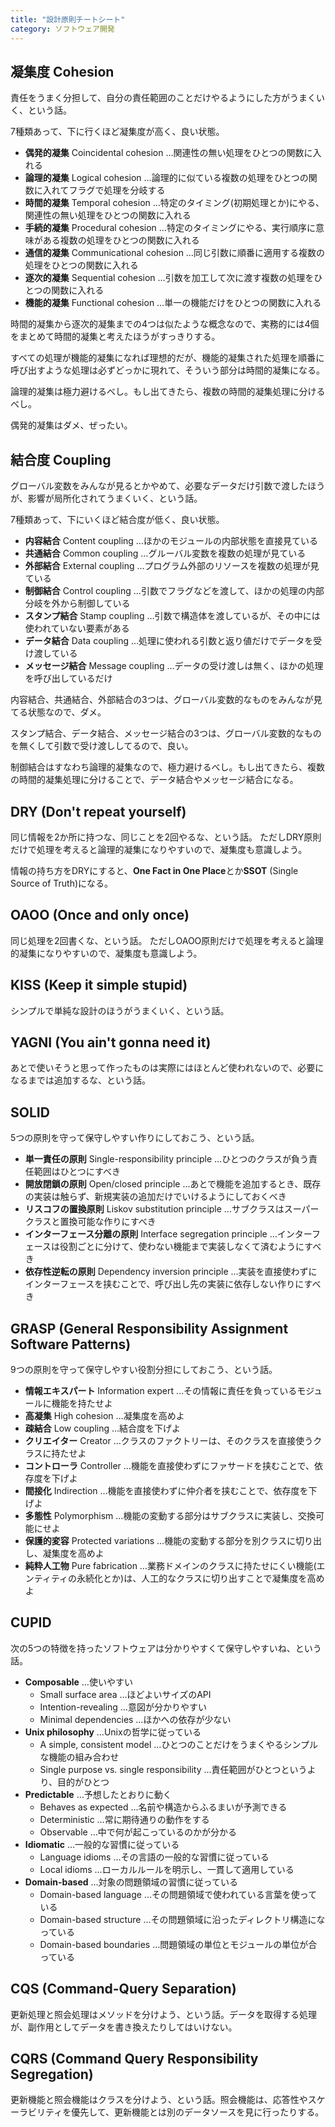 ```yaml
---
title: "設計原則チートシート"
category: ソフトウェア開発
---
```


## **凝集度** Cohesion

責任をうまく分担して、自分の責任範囲のことだけやるようにした方がうまくいく、という話。

7種類あって、下に行くほど凝集度が高く、良い状態。

- **偶発的凝集** Coincidental cohesion …関連性の無い処理をひとつの関数に入れる
- **論理的凝集** Logical cohesion …論理的に似ている複数の処理をひとつの関数に入れてフラグで処理を分岐する
- **時間的凝集** Temporal cohesion …特定のタイミング(初期処理とか)にやる、関連性の無い処理をひとつの関数に入れる
- **手続的凝集** Procedural cohesion …特定のタイミングにやる、実行順序に意味がある複数の処理をひとつの関数に入れる
- **通信的凝集** Communicational cohesion …同じ引数に順番に適用する複数の処理をひとつの関数に入れる
- **逐次的凝集** Sequential cohesion …引数を加工して次に渡す複数の処理をひとつの関数に入れる
- **機能的凝集** Functional cohesion …単一の機能だけをひとつの関数に入れる

時間的凝集から逐次的凝集までの4つは似たような概念なので、実務的には4個をまとめて時間的凝集と考えたほうがすっきりする。

すべての処理が機能的凝集になれば理想的だが、機能的凝集された処理を順番に呼び出すような処理は必ずどっかに現れて、そういう部分は時間的凝集になる。

論理的凝集は極力避けるべし。もし出てきたら、複数の時間的凝集処理に分けるべし。

偶発的凝集はダメ、ぜったい。

## **結合度** Coupling

グローバル変数をみんなが見るとかやめて、必要なデータだけ引数で渡したほうが、影響が局所化されてうまくいく、という話。

7種類あって、下にいくほど結合度が低く、良い状態。

- **内容結合** Content coupling …ほかのモジュールの内部状態を直接見ている
- **共通結合** Common coupling …グルーバル変数を複数の処理が見ている
- **外部結合** External coupling …プログラム外部のリソースを複数の処理が見ている
- **制御結合** Control coupling …引数でフラグなどを渡して、ほかの処理の内部分岐を外から制御している
- **スタンプ結合** Stamp coupling …引数で構造体を渡しているが、その中には使われていない要素がある
- **データ結合** Data coupling …処理に使われる引数と返り値だけでデータを受け渡している
- **メッセージ結合** Message coupling …データの受け渡しは無く、ほかの処理を呼び出しているだけ

内容結合、共通結合、外部結合の3つは、グローバル変数的なものをみんなが見てる状態なので、ダメ。

スタンプ結合、データ結合、メッセージ結合の3つは、グローバル変数的なものを無くして引数で受け渡ししてるので、良い。

制御結合はすなわち論理的凝集なので、極力避けるべし。もし出てきたら、複数の時間的凝集処理に分けることで、データ結合やメッセージ結合になる。

## **DRY** (Don't repeat yourself)

同じ情報を2か所に持つな、同じことを2回やるな、という話。
ただしDRY原則だけで処理を考えると論理的凝集になりやすいので、凝集度も意識しよう。

情報の持ち方をDRYにすると、**One Fact in One Place**とか**SSOT** (Single Source of Truth)になる。

## **OAOO** (Once and only once)

同じ処理を2回書くな、という話。
ただしOAOO原則だけで処理を考えると論理的凝集になりやすいので、凝集度も意識しよう。

## **KISS** (Keep it simple stupid)

シンプルで単純な設計のほうがうまくいく、という話。

## **YAGNI** (You ain't gonna need it)

あとで使いそうと思って作ったものは実際にはほとんど使われないので、必要になるまでは追加するな、という話。

## **SOLID**

5つの原則を守って保守しやすい作りにしておこう、という話。

- **単一責任の原則** Single-responsibility principle …ひとつのクラスが負う責任範囲はひとつにすべき
- **開放閉鎖の原則** Open/closed principle …あとで機能を追加するとき、既存の実装は触らず、新規実装の追加だけでいけるようにしておくべき
- **リスコフの置換原則** Liskov substitution principle …サブクラスはスーパークラスと置換可能な作りにすべき
- **インターフェース分離の原則** Interface segregation principle …インターフェースは役割ごとに分けて、使わない機能まで実装しなくて済むようにすべき
- **依存性逆転の原則** Dependency inversion principle …実装を直接使わずにインターフェースを挟むことで、呼び出し先の実装に依存しない作りにすべき

## **GRASP** (General Responsibility Assignment Software Patterns)

9つの原則を守って保守しやすい役割分担にしておこう、という話。

- **情報エキスパート** Information expert …その情報に責任を負っているモジュールに機能を持たせよ
- **高凝集** High cohesion …凝集度を高めよ
- **疎結合** Low coupling …結合度を下げよ
- **クリエイター** Creator …クラスのファクトリーは、そのクラスを直接使うクラスに持たせよ
- **コントローラ** Controller …機能を直接使わずにファサードを挟むことで、依存度を下げよ
- **間接化** Indirection …機能を直接使わずに仲介者を挟むことで、依存度を下げよ
- **多態性** Polymorphism …機能の変動する部分はサブクラスに実装し、交換可能にせよ
- **保護的変容** Protected variations …機能の変動する部分を別クラスに切り出し、凝集度を高めよ
- **純粋人工物** Pure fabrication …業務ドメインのクラスに持たせにくい機能(エンティティの永続化とか)は、人工的なクラスに切り出すことで凝集度を高めよ

## **CUPID**

次の5つの特徴を持ったソフトウェアは分かりやすくて保守しやすいね、という話。

- **Composable** …使いやすい
  - Small surface area …ほどよいサイズのAPI
  - Intention-revealing …意図が分かりやすい
  - Minimal dependencies …ほかへの依存が少ない
- **Unix philosophy** …Unixの哲学に従っている
  - A simple, consistent model …ひとつのことだけをうまくやるシンプルな機能の組み合わせ
  - Single purpose vs. single responsibility …責任範囲がひとつというより、目的がひとつ
- **Predictable** …予想したとおりに動く
  - Behaves as expected …名前や構造からふるまいが予測できる
  - Deterministic …常に期待通りの動作をする
  - Observable …中で何が起こっているのかが分かる
- **Idiomatic** …一般的な習慣に従っている
  - Language idioms …その言語の一般的な習慣に従っている
  - Local idioms …ローカルルールを明示し、一貫して適用している
- **Domain-based** …対象の問題領域の習慣に従っている
  - Domain-based language …その問題領域で使われている言葉を使っている
  - Domain-based structure …その問題領域に沿ったディレクトリ構造になっている
  - Domain-based boundaries …問題領域の単位とモジュールの単位が合っている

## **CQS** (Command-Query Separation)

更新処理と照会処理はメソッドを分けよう、という話。データを取得する処理が、副作用としてデータを書き換えたりしてはいけない。

## **CQRS** (Command Query Responsibility Segregation)

更新機能と照会機能はクラスを分けよう、という話。照会機能は、応答性やスケーラビリティを優先して、更新機能とは別のデータソースを見に行ったりする。
